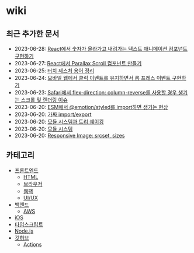 # wiki

## 최근 추가한 문서

- 2023-06-28: [React에서 숫자가 올라가고 내려가는 텍스트 애니메이션 컴포넌트 구현하기](./front-end/uiux/implement-rolling-number-component-in-react/ko.md)
- 2023-06-27: [React에서 Parallax Scroll 컴포넌트 만들기](./front-end/uiux/implement-parallax-scroll-component-in-react/ko.md)
- 2023-06-25: [터치 제스처 용어 정리](./front-end/uiux/touch-gesture-terms/ko.md)
- 2023-06-24: [모바일 웹에서 클릭 이벤트를 유지하면서 롱 프레스 이벤트 구현하기](./front-end/browser/implement-long-press-event-with-click-event-on-mobile-web/ko.md)
- 2023-06-23: [Safari에서 flex-direction: column-reverse를 사용할 경우 생기는 스크롤 및 렌더링 이슈](./front-end/browser/safari-flex-direction-column-reverse-scroll-and-rendering-issue/ko.md)
- 2023-06-20: [ESM에서 @emotion/styled를 import하면 생기는 현상](./typescript/esm-emotion-styled-import/ko.md)
- 2023-06-20: [가짜 import/export](./typescript/fake-import-export/ko.md)
- 2023-06-20: [모듈 시스템과 트리 쉐이킹](./nodejs/module-system-and-tree-shaking/ko.md)
- 2023-06-20: [모듈 시스템](./nodejs/module-system/ko.md)
- 2023-06-20: [Responsive Image: srcset, sizes](./front-end/html/img/responsive-image/ko.md)

## 카테고리

- [프론트엔드](./front-end/ko.md)
  - [HTML](./front-end/html/ko.md)
  - [브라우저](./front-end/browser/ko.md)
  - [웹팩](./front-end/webpack/ko.md)
  - [UI/UX](./front-end/uiux/ko.md)
- [백엔드](./back-end/ko.md)
  - [AWS](./back-end/aws/ko.md)
- [iOS](./ios/ko.md)
- [타입스크립트](./typescript/ko.md)
- [Node.js](./nodejs/ko.md)
- [깃허브](./github/ko.md)
  - [Actions](./github/actions/ko.md)
